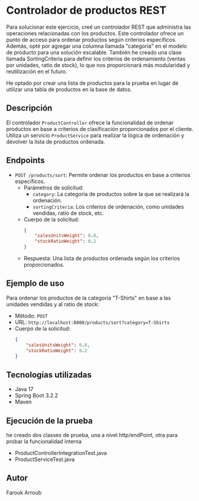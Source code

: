 # Controlador de productos REST


Para solucionar este ejercicio, creé un controlador REST que administra las operaciones relacionadas con los productos. Este controlador ofrece un punto de acceso para ordenar productos según criterios específicos. Además, opté por agregar una columna llamada "categoria" en el modelo de producto para una solución escalable. También he creado una clase llamada SortingCriteria para definir los criterios de ordenamiento (ventas por unidades, ratio de stock), lo que nos proporcionará más modularidad y reutilización en el futuro.

He optado por crear una lista de productos para la prueba en lugar de utilizar una tabla de productos en la base de datos.
## Descripción

El controlador `ProductController` ofrece la funcionalidad de ordenar productos en base a criterios de clasificación proporcionados por el cliente. Utiliza un servicio `ProductService` para realizar la lógica de ordenación y devolver la lista de productos ordenada.

## Endpoints

- `POST /products/sort`: Permite ordenar los productos en base a criterios específicos.
    - Parámetros de solicitud:
        - `category`: La categoría de productos sobre la que se realizará la ordenación.
        - `sortingCriteria`: Los criterios de ordenación, como unidades vendidas, ratio de stock, etc.
    - Cuerpo de la solicitud:
      ```json
      {
          "salesUnitsWeight": 0.8,
          "stockRatioWeight": 0.2
      }
      ```
    - Respuesta: Una lista de productos ordenada según los criterios proporcionados.

## Ejemplo de uso

Para ordenar los productos de la categoría "T-Shirts" en base a las unidades vendidas y al ratio de stock:

- Método: `POST`
- URL: `http://localhost:8080/products/sort?category=T-Shirts`
- Cuerpo de la solicitud:
  ```json
  {
      "salesUnitsWeight": 0.8,
      "stockRatioWeight": 0.2
  }

## Tecnologías utilizadas

- Java 17
- Spring Boot 3.2.2
- Maven

## Ejecución de la prueba

he creado dos classes de prueba, una a nivel http/endPoint, otra para probar la funcionalidad interna
- ProductControllerIntegrationTest.java
- ProductServiceTest.java
## Autor

  Farouk Arroub
